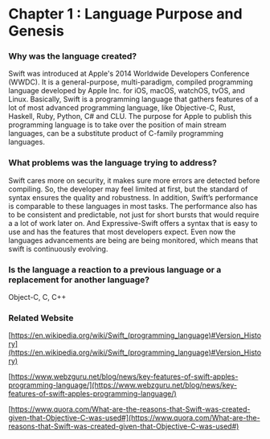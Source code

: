 # Chapter 1 : Language Purpose and Genesis



### Why was the language created?
Swift was introduced at Apple's 2014 Worldwide Developers Conference (WWDC). It is a general-purpose, multi-paradigm, compiled programming language developed by Apple Inc. for iOS, macOS, watchOS, tvOS, and Linux. Basically, Swift is a programming language that gathers features of a lot of most advanced programming language, like Objective-C, Rust, Haskell, Ruby, Python, C# and CLU. The purpose for Apple to publish this programming language is to take over the position of main stream languages, can be a substitute product of C-family programming languages.


### What problems was the language trying to address?

Swift cares more on security, it makes sure more errors are detected before compiling. So, the developer may feel limited at first, but the standard of syntax ensures the quality and robustness. In addition, Swift’s performance is comparable to these languages in most tasks. The performance also has to be consistent and predictable, not just for short bursts that would require a a lot of work later on. And Expressive-Swift offers a syntax that is easy to use and has the features that most developers expect. Even now the languages advancements are being are being monitored, which means that swift is continuously evolving.

### Is the language a reaction to a previous language or a replacement for another language?
Object-C, C, C++

### Related Website
[https://en.wikipedia.org/wiki/Swift_(programming_language)#Version_History](https://en.wikipedia.org/wiki/Swift_(programming_language)#Version_History)

[https://www.webzguru.net/blog/news/key-features-of-swift-apples-programming-language/](https://www.webzguru.net/blog/news/key-features-of-swift-apples-programming-language/)

[https://www.quora.com/What-are-the-reasons-that-Swift-was-created-given-that-Objective-C-was-used#](https://www.quora.com/What-are-the-reasons-that-Swift-was-created-given-that-Objective-C-was-used#)
